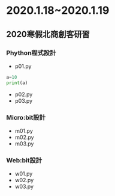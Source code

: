 # 2020.1.18~2020.1.19
## 2020寒假北商創客研習

### Phython程式設計
- p01.py
```python
a=10
print(a)
```
- p02.py
- p03.py

### Micro:bit設計
- m01.py
- m02.py
- m03.py

### Web:bit設計
- w01.py
- w02.py
- w03.py
